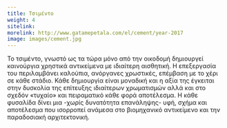 ```yaml
---
title: Τσιμέντο
weight: 4
sitelink: 
morelink: http://www.gatamepetala.com/el/cement/year-2017
image: images/cement.jpg
---
```


Το τσιμέντο, γνωστό ως τα τώρα μόνο από την οικοδομή δημιουργεί καινούργια χρηστικά αντικείμενα με ιδιαίτερη αισθητική. Η επεξεργασία του περιλαμβάνει καλούπια, ανόργανες χρωστικές, επέμβαση με το χέρι σε κάθε στάδιο. Κάθε δημιουργία είναι μοναδική και η αξία της έγκειται στην δυσκολία της επίτευξης ιδιαίτερων χρωματισμών αλλά και στο σχεδόν «τυχαίο» και πειραματικό κάθε φορά αποτέλεσμα. Η κάθε φυσαλίδα δίνει μια -χωρίς δυνατότητα επανάληψης- υφή, σχήμα και αποτέλεσμα που ισορροπεί ανάμεσα στο βιομηχανικό αντικείμενο και την παραδοσιακή αρχιτεκτονική.
